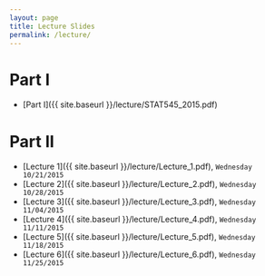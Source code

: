 ```yaml
---
layout: page
title: Lecture Slides
permalink: /lecture/
---
```


# **Part I**

- [Part I]({{ site.baseurl }}/lecture/STAT545_2015.pdf)

# **Part II**

- [Lecture 1]({{ site.baseurl }}/lecture/Lecture_1.pdf), `Wednesday 10/21/2015`
- [Lecture 2]({{ site.baseurl }}/lecture/Lecture_2.pdf), `Wednesday 10/28/2015`
- [Lecture 3]({{ site.baseurl }}/lecture/Lecture_3.pdf), `Wednesday 11/04/2015`
- [Lecture 4]({{ site.baseurl }}/lecture/Lecture_4.pdf), `Wednesday 11/11/2015`
- [Lecture 5]({{ site.baseurl }}/lecture/Lecture_5.pdf), `Wednesday 11/18/2015`
- [Lecture 6]({{ site.baseurl }}/lecture/Lecture_6.pdf), `Wednesday 11/25/2015`